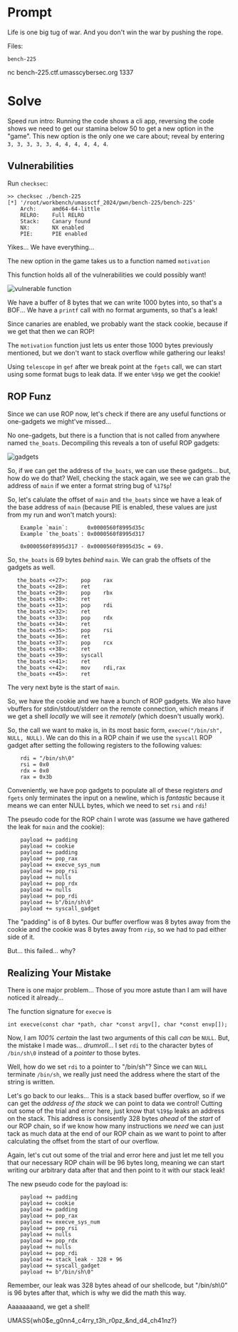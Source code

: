 # Prompt

Life is one big tug of war. And you don't win the war by pushing the rope.

Files:

    bench-225

nc bench-225.ctf.umasscybersec.org 1337 

# Solve 

Speed run intro: Running the code shows a cli app, reversing the code shows we need to get our stamina below 50 to get a new option in the "game". This new option is the only one we care about; reveal by entering `3, 3, 3, 3, 3, 4, 4, 4, 4, 4, 4`. 

## Vulnerabilities 

Run `checksec`: 

```
>> checksec ./bench-225
[*] '/root/workbench/umassctf_2024/pwn/bench-225/bench-225'
    Arch:     amd64-64-little
    RELRO:    Full RELRO
    Stack:    Canary found
    NX:       NX enabled
    PIE:      PIE enabled
```

Yikes... We have everything...

The new option in the game takes us to a function named `motivation`

This function holds all of the vulnerabilities we could possibly want! 

![vulnerable function](./media/the_vulns.png)

We have a buffer of 8 bytes that we can write 1000 bytes into, so that's a BOF... We have a `printf` call with no format arguments, so that's a leak!

Since canaries are enabled, we probably want the stack cookie, because if we get that then we can ROP!

The `motivation` function just lets us enter those 1000 bytes previously mentioned, but we don't want to stack overflow while gathering our leaks!

Using `telescope` in `gef` after we break point at the `fgets` call, we can start using some format bugs to leak data. If we enter `%9$p` we get the cookie!

## ROP Funz 

Since we can use ROP now, let's check if there are any useful functions or one-gadgets we might've missed...

No one-gadgets, but there is a function that is not called from anywhere named `the_boats`. Decompiling this reveals a ton of useful ROP gadgets: 

![gadgets](./media/gadgets.png)

So, if we can get the address of `the_boats`, we can use these gadgets... but, how do we do that? Well, checking the stack again, we see we can grab the address of `main` if we enter a format string bug of `%17$p`!

So, let's calulate the offset of `main` and `the_boats` since we have a leak of the base address of `main` (because PIE is enabled, these values are just from my run and won't match yours):

```
    Example `main`:      0x0000560f8995d35c
    Example `the_boats`: 0x0000560f8995d317
    
    0x0000560f8995d317 - 0x0000560f8995d35c = 69. 
```

So, `the_boats` is 69 bytes *behind* `main`. We can grab the offsets of the gadgets as well.

```
   the_boats <+27>:    pop    rax
   the_boats <+28>:    ret
   the_boats <+29>:    pop    rbx
   the_boats <+30>:    ret
   the_boats <+31>:    pop    rdi
   the_boats <+32>:    ret
   the_boats <+33>:    pop    rdx
   the_boats <+34>:    ret
   the_boats <+35>:    pop    rsi
   the_boats <+36>:    ret
   the_boats <+37>:    pop    rcx
   the_boats <+38>:    ret
   the_boats <+39>:    syscall
   the_boats <+41>:    ret
   the_boats <+42>:    mov    rdi,rax
   the_boats <+45>:    ret
```

The very next byte is the start of `main`. 

So, we have the cookie and we have a bunch of ROP gadgets. We also have vbuffers for stdin/stdout/stderr on the remote connection, which means if we get a shell *locally* we will see it *remotely* (which doesn't usually work). 

So, the call we want to make is, in its most basic form, `execve("/bin/sh", NULL, NULL)`. We can do this in a ROP chain if we use the `syscall` ROP gadget after setting the following registers to the following values:

```
    rdi = "/bin/sh\0"
    rsi = 0x0
    rdx = 0x0
    rax = 0x3b
```

Conveniently, we have pop gadgets to populate all of these registers *and* `fgets` only terminates the input on a newline, which is *fantastic* because it means we can enter NULL bytes, which we need to set `rsi` and `rdi`!

The pseudo code for the ROP chain I wrote was (assume we have gathered the leak for `main` and the cookie): 

```
    payload += padding
    payload += cookie
    payload += padding
    payload += pop_rax
    payload += execve_sys_num
    payload += pop_rsi
    payload += nulls
    payload += pop_rdx
    payload += nulls
    payload += pop_rdi
    payload += b"/bin/sh\0"
    payload += syscall_gadget
```

The "padding" is of 8 bytes. Our buffer overflow was 8 bytes away from the cookie and the cookie was 8 bytes away from `rip`, so we had to pad either side of it. 

But... this failed... why? 

## Realizing Your Mistake 

There is one major problem... Those of you more astute than I am will have noticed it already...

The function signature for `execve` is 

```
int execve(const char *path, char *const argv[], char *const envp[]);
```

Now, I am *100% certain* the last two arguments of this call *can* be `NULL`. But, the mistake I made was... *drumroll*... I set `rdi` to the character bytes of `/bin/sh\0` instead of a *pointer* to those bytes. 

Well, how do we set `rdi` to a pointer to "/bin/sh"? Since we can `NULL` terminate `/bin/sh`, we really just need the address where the start of the string is written. 

Let's go back to our leaks... This is a stack based buffer overflow, so if we can get the *address of the stack* we can point to data we control! Cutting out some of the trial and error here, just know that `%19$p` leaks an address on the stack. This address is consisently 328 bytes *ahead* of the *start* of our ROP chain, so if we know how many instructions we *need* we can just tack as much data at the end of our ROP chain as we want to point to after calculating the offset from the start of our overflow.

Again, let's cut out some of the trial and error here and just let me tell you that our necessary ROP chain will be 96 bytes long, meaning we can start writing our arbitrary data after that and then point to it with our stack leak!

The new pseudo code for the payload is: 

```
    payload += padding
    payload += cookie
    payload += padding
    payload += pop_rax
    payload += execve_sys_num
    payload += pop_rsi
    payload += nulls
    payload += pop_rdx
    payload += nulls
    payload += pop_rdi
    payload += stack_leak - 328 + 96
    payload += syscall_gadget
    payload += b"/bin/sh\0"
```

Remember, our leak was 328 bytes ahead of our shellcode, but "/bin/sh\0" is 96 bytes after that, which is why we did the math this way.

Aaaaaaaand, we get a shell!

UMASS{wh0$e_g0nn4_c4rry_t3h_r0pz_&nd_d4_ch41nz?}
